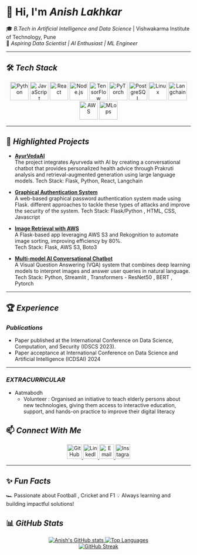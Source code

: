 # 👋 Hi, I'm *Anish Lakhkar*  
🎓 *B.Tech in Artificial Intelligence and Data Science* | Vishwakarma Institute of Technology, Pune  
🌟 *Aspiring Data Scientist | AI Enthusiast | ML Engineer*  

---

## 🛠️ *Tech Stack*
<p align="center">
  <img src="https://cdn.jsdelivr.net/gh/devicons/devicon/icons/python/python-original.svg" width="50" title="Python" />
  <img src="https://cdn.jsdelivr.net/gh/devicons/devicon/icons/javascript/javascript-original.svg" width="50" title="JavaScript" />
  <img src="https://cdn.jsdelivr.net/gh/devicons/devicon/icons/react/react-original.svg" width="50" title="React" />
  <img src="https://cdn.jsdelivr.net/gh/devicons/devicon/icons/nodejs/nodejs-original.svg" width="50" title="Node.js" />
  <img src="https://cdn.jsdelivr.net/gh/devicons/devicon/icons/tensorflow/tensorflow-original.svg" width="50" title="TensorFlow" />
  <img src="https://cdn.jsdelivr.net/gh/devicons/devicon/icons/pytorch/pytorch-original.svg" width="50" title="PyTorch" />
  <img src="https://cdn.jsdelivr.net/gh/devicons/devicon/icons/postgresql/postgresql-original.svg" width="50" title="PostgreSQL" />
  <img src="https://cdn.jsdelivr.net/gh/devicons/devicon/icons/linux/linux-original.svg" width="50" title="Linux" />
  <img src="https://newrelic.com/sites/default/files/styles/medium/public/quickstarts/images/icons/langchain-vectordb--logo.png?itok=3wd-XHaL" width="50" title="Langchain" />
  <img src="https://encrypted-tbn0.gstatic.com/images?q=tbn:ANd9GcR2xQcwKitRgXfqdi34DYlocPSEXD2G2zZipg&s" width="50" title="AWS" />
  <img src="https://media.licdn.com/dms/image/v2/C5612AQGbh-2GzkdqAQ/article-cover_image-shrink_600_2000/article-cover_image-shrink_600_2000/0/1590327785584?e=2147483647&v=beta&t=J_94telHC675IkwkENNV8mSvEwHtozclDrw2Lq2lIAI" width="50" title="MLops" />
  
</p>

---

## 🚀 *Highlighted Projects*
- **[AyurVedaAI](https://github.com/anishlakhkar/AyurVedaAI)**  
 The project integrates Ayurveda with AI by creating a conversational chatbot that provides personalized health advice through Prakruti analysis and retrieval-augmented generation using large language models.
 Tech Stack: Flask, Python, React, Langchain

- **[Graphical Authentication System](https://github.com/anishlakhkar/Graphical_Authentication_System)**  
  A web-based graphical password authentication system made using Flask. different approaches to tackle these types of attacks and improve the security of the system.
  Tech Stack: Flask/Python , HTML, CSS, Javascript

- **[Image Retrieval with AWS](https://github.com/rohanlokhande2002/VisionVault)**  
  A Flask-based app leveraging AWS S3 and Rekognition to automate image sorting, improving efficiency by 80%.  
  Tech Stack: Flask, AWS S3, Boto3  

- **[Multi-model AI Conversational Chatbot](https://github.com/anishlakhkar/Multi-model-AI-Conversational-Chatbot)**  
 A Visual Question Answering (VQA) system that combines deep learning models to interpret images and answer user queries in natural language.  
  Tech Stack: Python, Streamlit , Transformers - ResNet50 , BERT , Pytorch

---

## 🏆 *Experience*

### *Publications*  
- Paper published at the International Conference on Data Science, Computation, and Security (IDSCS
2023).
- Paper acceptance at International Conference on Data Science and Artificial Intelligence (ICDSAI) 2024

---

### *EXTRACURRICULAR*
- Aatmabodh
  - Volunteer : Organised an initiative to teach elderly persons about new technologies, giving them access to interactive education, support, and hands-on practice to improve their digital literacy

## 📫 *Connect With Me*
<p align="center">
 <a href="https://github.com/anishlakhkar">
  <img src="https://github.githubassets.com/images/modules/logos_page/GitHub-Mark.png" width="40" title="GitHub" />
</a>

  <a href="https://www.linkedin.com/in/anish-lakhkar-93210b22b/">
    <img src="https://cdn.jsdelivr.net/gh/devicons/devicon/icons/linkedin/linkedin-original.svg" width="40" title="LinkedIn" />
  </a>
  <a href="mailto:anishlakhkar66@gmail.com">
    <img src="https://cdn.jsdelivr.net/gh/devicons/devicon/icons/google/google-original.svg" width="40" title="Email" />
  </a>
  <a href="https://www.instagram.com/anish_lakhkar/">
    <img src="https://upload.wikimedia.org/wikipedia/commons/a/a5/Instagram_icon.png" width="40" title="Instagram" />
  </a>
</p>

---

## ✨ *Fun Facts*  
🏎️ Passionate about Football , Cricket and F1 
💡 Always learning and building impactful solutions!

## 📊 *GitHub Stats*

<p align="center">
  <a href="https://github.com/anishlakhkar">
    <img src="https://github-readme-stats.vercel.app/api?username=anishlakhkar&show_icons=true&theme=tokyonight" alt="Anish's GitHub stats" />
  </a>

  <a href="https://github.com/anishlakhkar">
    <img src="https://github-readme-stats.vercel.app/api/top-langs/?username=anishlakhkar&layout=compact&theme=dark" alt="Top Languages" />
  </a>
  <br />
  <a href="https://github.com/anishlakhkar">
    <img src="https://streak-stats.demolab.com/?user=anishlakhkar&theme=merko" alt="GitHub Streak" />
</a>

</p>
